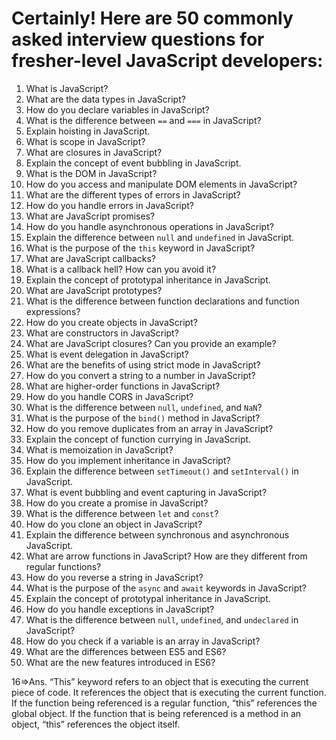 # Certainly! Here are 50 commonly asked interview questions for fresher-level JavaScript developers:

1. What is JavaScript?
2. What are the data types in JavaScript?
3. How do you declare variables in JavaScript?
4. What is the difference between `==` and `===` in JavaScript?
5. Explain hoisting in JavaScript.
6. What is scope in JavaScript?
7. What are closures in JavaScript?
8. Explain the concept of event bubbling in JavaScript.
9. What is the DOM in JavaScript?
10. How do you access and manipulate DOM elements in JavaScript?
11. What are the different types of errors in JavaScript?
12. How do you handle errors in JavaScript?
13. What are JavaScript promises?
14. How do you handle asynchronous operations in JavaScript?
15. Explain the difference between `null` and `undefined` in JavaScript.
16. What is the purpose of the `this` keyword in JavaScript?
17. What are JavaScript callbacks?
18. What is a callback hell? How can you avoid it?
19. Explain the concept of prototypal inheritance in JavaScript.
20. What are JavaScript prototypes?
21. What is the difference between function declarations and function expressions?
22. How do you create objects in JavaScript?
23. What are constructors in JavaScript?
24. What are JavaScript closures? Can you provide an example?
25. What is event delegation in JavaScript?
26. What are the benefits of using strict mode in JavaScript?
27. How do you convert a string to a number in JavaScript?
28. What are higher-order functions in JavaScript?
29. How do you handle CORS in JavaScript?
30. What is the difference between `null`, `undefined`, and `NaN`?
31. What is the purpose of the `bind()` method in JavaScript?
32. How do you remove duplicates from an array in JavaScript?
33. Explain the concept of function currying in JavaScript.
34. What is memoization in JavaScript?
35. How do you implement inheritance in JavaScript?
36. Explain the difference between `setTimeout()` and `setInterval()` in JavaScript.
37. What is event bubbling and event capturing in JavaScript?
38. How do you create a promise in JavaScript?
39. What is the difference between `let` and `const`?
40. How do you clone an object in JavaScript?
41. Explain the difference between synchronous and asynchronous JavaScript.
42. What are arrow functions in JavaScript? How are they different from regular functions?
43. How do you reverse a string in JavaScript?
44. What is the purpose of the `async` and `await` keywords in JavaScript?
45. Explain the concept of prototypal inheritance in JavaScript.
46. How do you handle exceptions in JavaScript?
47. What is the difference between `null`, `undefined`, and `undeclared` in JavaScript?
48. How do you check if a variable is an array in JavaScript?
49. What are the differences between ES5 and ES6?
50. What are the new features introduced in ES6?


16=>Ans.
“This” keyword refers to an object that is executing the current piece of code. It references the object that is executing the current function. If the function being referenced is a regular function, “this” references the global object. If the function that is being referenced is a method in an object, “this” references the object itself.